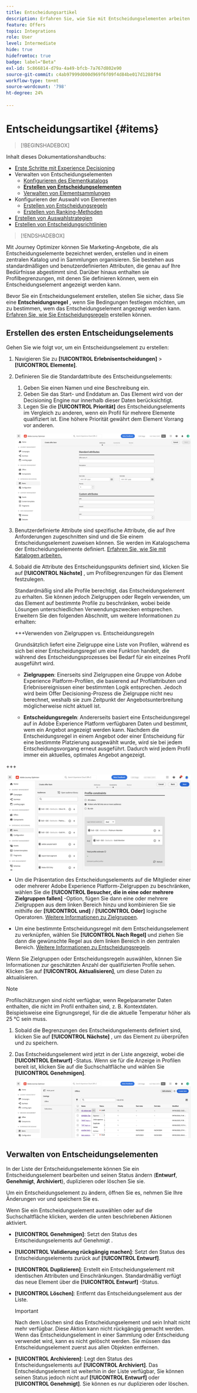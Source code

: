 ```yaml
---
title: Entscheidungsartikel
description: Erfahren Sie, wie Sie mit Entscheidungselementen arbeiten.
feature: Offers
topic: Integrations
role: User
level: Intermediate
hide: true
hidefromtoc: true
badge: label="Beta"
exl-id: 5c866814-d79a-4a49-bfcb-7a767d802e90
source-git-commit: c4ab97999d000d969f6f09f4d84be017d1288f94
workflow-type: tm+mt
source-wordcount: '798'
ht-degree: 24%

---
```


# Entscheidungsartikel {#items}

>[!BEGINSHADEBOX]

Inhalt dieses Dokumentationshandbuchs:

* [Erste Schritte mit Experience Decisioning](gs-experience-decisioning.md)
* Verwalten von Entscheidungselementen
   * [Konfigurieren des Elementkatalogs](catalogs.md)
   * **[Erstellen von Entscheidungselementen](items.md)**
   * [Verwalten von Elementsammlungen](collections.md)
* Konfigurieren der Auswahl von Elementen
   * [Erstellen von Entscheidungsregeln](rules.md)
   * [Erstellen von Ranking-Methoden](ranking.md)
* [Erstellen von Auswahlstrategien](selection-strategies.md)
* [Erstellen von Entscheidungsrichtlinien](create-decision.md)

>[!ENDSHADEBOX]

Mit Journey Optimizer können Sie Marketing-Angebote, die als Entscheidungselemente bezeichnet werden, erstellen und in einem zentralen Katalog und in Sammlungen organisieren. Sie bestehen aus standardmäßigen und benutzerdefinierten Attributen, die genau auf Ihre Bedürfnisse abgestimmt sind. Darüber hinaus enthalten sie Profilbegrenzungen, mit denen Sie definieren können, wem ein Entscheidungselement angezeigt werden kann.

Bevor Sie ein Entscheidungselement erstellen, stellen Sie sicher, dass Sie eine **Entscheidungsregel** , wenn Sie Bedingungen festlegen möchten, um zu bestimmen, wem das Entscheidungselement angezeigt werden kann. [Erfahren Sie, wie Sie  Entscheidungsregeln](rules.md) erstellen können. 

## Erstellen des ersten Entscheidungselements

Gehen Sie wie folgt vor, um ein Entscheidungselement zu erstellen:

1. Navigieren Sie zu **[!UICONTROL Erlebnisentscheidungen]** > **[!UICONTROL Elemente]**.

1. Definieren Sie die Standardattribute des Entscheidungselements:

   1. Geben Sie einen Namen und eine Beschreibung ein.
   1. Geben Sie das Start- und Enddatum an. Das Element wird von der Decisioning Engine nur innerhalb dieser Daten berücksichtigt.
   1. Legen Sie die **[!UICONTROL Priorität]** des Entscheidungselements im Vergleich zu anderen, wenn ein Profil für mehrere Elemente qualifiziert ist. Eine höhere Priorität gewährt dem Element Vorrang vor anderen.

   ![](assets/item-attributes.png)

1. Benutzerdefinierte Attribute sind spezifische Attribute, die auf Ihre Anforderungen zugeschnitten sind und die Sie einem Entscheidungselement zuweisen können. Sie werden im Katalogschema der Entscheidungselemente definiert. [Erfahren Sie, wie Sie mit Katalogen arbeiten.](catalogs.md)

1. Sobald die Attribute des Entscheidungspunkts definiert sind, klicken Sie auf **[!UICONTROL Nächste]** , um Profilbegrenzungen für das Element festzulegen.

   Standardmäßig sind alle Profile berechtigt, das Entscheidungselement zu erhalten. Sie können jedoch Zielgruppen oder Regeln verwenden, um das Element auf bestimmte Profile zu beschränken, wobei beide Lösungen unterschiedlichen Verwendungszwecken entsprechen. Erweitern Sie den folgenden Abschnitt, um weitere Informationen zu erhalten:

   +++Verwenden von Zielgruppen vs. Entscheidungsregeln

   Grundsätzlich liefert eine Zielgruppe eine Liste von Profilen, während es sich bei einer Entscheidungsregel um eine Funktion handelt, die während des Entscheidungsprozesses bei Bedarf für ein einzelnes Profil ausgeführt wird.

   * **Zielgruppen**: Einerseits sind Zielgruppen eine Gruppe von Adobe Experience Platform-Profilen, die basierend auf Profilattributen und Erlebnisereignissen einer bestimmten Logik entsprechen. Jedoch wird beim Offer Decisioning-Prozess die Zielgruppe nicht neu berechnet, weshalb sie zum Zeitpunkt der Angebotsunterbreitung möglicherweise nicht aktuell ist.

   * **Entscheidungsregeln**: Andererseits basiert eine Entscheidungsregel auf in Adobe Experience Platform verfügbaren Daten und bestimmt, wem ein Angebot angezeigt werden kann. Nachdem die Entscheidungsregel in einem Angebot oder einer Entscheidung für eine bestimmte Platzierung ausgewählt wurde, wird sie bei jedem Entscheidungsvorgang erneut ausgeführt. Dadurch wird jedem Profil immer ein aktuelles, optimales Angebot angezeigt.

+++

   ![](assets/item-constraints.png)

   * Um die Präsentation des Entscheidungselements auf die Mitglieder einer oder mehrerer Adobe Experience Platform-Zielgruppen zu beschränken, wählen Sie die **[!UICONTROL Besucher, die in eine oder mehrere Zielgruppen fallen]** -Option, fügen Sie dann eine oder mehrere Zielgruppen aus dem linken Bereich hinzu und kombinieren Sie sie mithilfe der **[!UICONTROL und]** / **[!UICONTROL Oder]** logische Operatoren. [Weitere Informationen zu Zielgruppen](../audience/about-audiences.md).

   * Um eine bestimmte Entscheidungsregel mit dem Entscheidungselement zu verknüpfen, wählen Sie **[!UICONTROL Nach Regel]** und ziehen Sie dann die gewünschte Regel aus dem linken Bereich in den zentralen Bereich. [Weitere Informationen zu Entscheidungsregeln](rules.md).

   Wenn Sie Zielgruppen oder Entscheidungsregeln auswählen, können Sie Informationen zur geschätzten Anzahl der qualifizierten Profile sehen. Klicken Sie auf **[!UICONTROL Aktualisieren]**, um diese Daten zu aktualisieren.

   >[!NOTE]
   >
   >Profilschätzungen sind nicht verfügbar, wenn Regelparameter Daten enthalten, die nicht im Profil enthalten sind, z. B. Kontextdaten. Beispielsweise eine Eignungsregel, für die die aktuelle Temperatur höher als 25 °C sein muss.

1. Sobald die Begrenzungen des Entscheidungselements definiert sind, klicken Sie auf **[!UICONTROL Nächste]** , um das Element zu überprüfen und zu speichern.

1. Das Entscheidungselement wird jetzt in der Liste angezeigt, wobei die **[!UICONTROL Entwurf]** -Status. Wenn sie für die Anzeige in Profilen bereit ist, klicken Sie auf die Suchschaltfläche und wählen Sie **[!UICONTROL Genehmigen]**.

   ![](assets/item-approve.png)

## Verwalten von Entscheidungselementen

In der Liste der Entscheidungselemente können Sie ein Entscheidungselement bearbeiten und seinen Status ändern (**Entwurf**, **Genehmigt**, **Archiviert**), duplizieren oder löschen Sie sie.

Um ein Entscheidungselement zu ändern, öffnen Sie es, nehmen Sie Ihre Änderungen vor und speichern Sie es.

Wenn Sie ein Entscheidungselement auswählen oder auf die Suchschaltfläche klicken, werden die unten beschriebenen Aktionen aktiviert.

* **[!UICONTROL Genehmigen]**: Setzt den Status des Entscheidungselements auf Genehmigt .
* **[!UICONTROL Validierung rückgängig machen]**: Setzt den Status des Entscheidungselements zurück auf **[!UICONTROL Entwurf]**.
* **[!UICONTROL Duplizieren]**: Erstellt ein Entscheidungselement mit identischen Attributen und Einschränkungen. Standardmäßig verfügt das neue Element über die **[!UICONTROL Entwurf]** -Status.
* **[!UICONTROL Löschen]**: Entfernt das Entscheidungselement aus der Liste.

  >[!IMPORTANT]
  >
  >Nach dem Löschen sind das Entscheidungselement und sein Inhalt nicht mehr verfügbar. Diese Aktion kann nicht rückgängig gemacht werden. Wenn das Entscheidungselement in einer Sammlung oder Entscheidung verwendet wird, kann es nicht gelöscht werden. Sie müssen das Entscheidungselement zuerst aus allen Objekten entfernen.

* **[!UICONTROL Archivieren]**: Legt den Status des Entscheidungselements auf **[!UICONTROL Archiviert]**. Das Entscheidungselement ist weiterhin in der Liste verfügbar, Sie können seinen Status jedoch nicht auf **[!UICONTROL Entwurf]** oder **[!UICONTROL Genehmigt]**. Sie können es nur duplizieren oder löschen.
